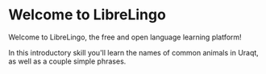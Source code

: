# Welcome to LibreLingo

Welcome to LibreLingo, the free and open language learning platform!

In this introductory skill you'll learn the names of common animals in Uraqt,
as well as a couple simple phrases.